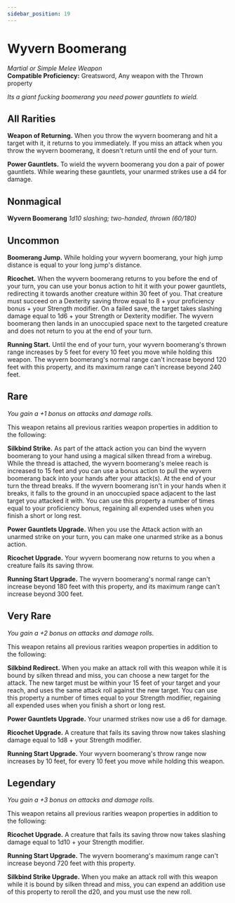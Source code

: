 ```yaml
---
sidebar_position: 19
---
```


# Wyvern Boomerang

*Martial or Simple Melee Weapon*  
**Compatible Proficiency:** Greatsword, Any weapon with the Thrown property

*Its a giant fucking boomerang you need power gauntlets to wield.*

## All Rarities

**Weapon of Returning.** When you throw the wyvern boomerang and hit a target with it, it returns to you immediately. If you miss an attack when you throw the wyvern boomerang, it doesn't return until the end of your turn.

**Power Gauntlets.** To wield the wyvern boomerang you don a pair of power gauntlets. While wearing these gauntlets, your unarmed strikes use a d4 for damage.

## Nonmagical

**Wyvern Boomerang** *1d10 slashing; two-handed, thrown (60/180)*

## Uncommon

**Boomerang Jump.** While holding your wyvern boomerang, your high jump distance is equal to your long jump's distance.

**Ricochet.** When the wyvern boomerang returns to you before the end of your turn, you can use your bonus action to hit it with your power gauntlets, redirecting it towards another creature within 30 feet of you. That creature must succeed on a Dexterity saving throw equal to 8 + your proficiency bonus + your Strength modifier. On a failed save, the target takes slashing damage equal to 1d6 + your Strength or Dexterity modifier. The wyvern boomerang then lands in an unoccupied space next to the targeted creature and does not return to you at the end of your turn.

**Running Start.** Until the end of your turn, your wyvern boomerang's thrown range increases by 5 feet for every 10 feet you move while holding this weapon. The wyvern boomerang's normal range can't increase beyond 120 feet with this property, and its maximum range can't increase beyond 240 feet.

## Rare

*You gain a +1 bonus on attacks and damage rolls.*

This weapon retains all previous rarities weapon properties in addition to the following:

**Silkbind Strike.** As part of the attack action you can bind the wyvern boomerang to your hand using a magical silken thread from a wirebug. While the thread is attached, the wyvern boomerang's melee reach is increased to 15 feet and you can use a bonus action to pull the wyvern boomerang back into your hands after your attack(s). At the end of your turn the thread breaks. If the wyvern boomerang isn't in your hands when it breaks, it falls to the ground in an unoccupied space adjacent to the last target you attacked it with. You can use this property a number of times equal to your proficiency bonus, regaining all expended uses when you finish a short or long rest.

**Power Gauntlets Upgrade.** When you use the Attack action with an unarmed strike on your turn, you can make one unarmed strike as a bonus action.

**Ricochet Upgrade.** Your wyvern boomerang now returns to you when a creature fails its saving throw.

**Running Start Upgrade.** The wyvern boomerang's normal range can't increase beyond 180 feet with this property, and its maximum range can't increase beyond 300 feet.

## Very Rare

*You gain a +2 bonus on attacks and damage rolls.*

This weapon retains all previous rarities weapon properties in addition to the following:

**Silkbind Redirect.** When you make an attack roll with this weapon while it is bound by silken thread and miss, you can choose a new target for the attack. The new target must be within your 15 feet of your target and your reach, and uses the same attack roll against the new target. You can use this property a number of times equal to your Strength modifier, regaining all expended uses when you finish a short or long rest.

**Power Gauntlets Upgrade.** Your unarmed strikes now
use a d6 for damage.

**Ricochet Upgrade.** A creature that fails its saving throw now takes slashing damage equal to 1d8 + your Strength modifier.

**Running Start Upgrade.** Your wyvern boomerang's throw range now increases by 10 feet, for every 10 feet you move while holding this weapon.

## Legendary

*You gain a +3 bonus on attacks and damage rolls.*

This weapon retains all previous rarities weapon properties in addition to the following:

**Ricochet Upgrade.** A creature that fails its saving throw now takes slashing damage equal to 1d10 + your Strength modifier.

**Running Start Upgrade.** The wyvern boomerang's maximum range can't increase beyond 720 feet with this property.

**Silkbind Strike Upgrade.** When you make an attack roll with this weapon while it is bound by silken thread and miss, you can expend an addition use of this property to reroll the d20, and you must use the new roll.
